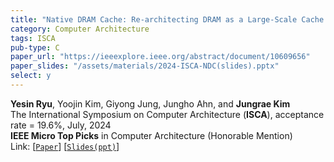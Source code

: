 ```yaml
---
title: "Native DRAM Cache: Re-architecting DRAM as a Large-Scale Cache for Data Centers"
category: Computer Architecture
tags: ISCA
pub-type: C
paper_url: "https://ieeexplore.ieee.org/abstract/document/10609656"
paper_slides: "/assets/materials/2024-ISCA-NDC(slides).pptx"
select: y
---
```


**Yesin Ryu**, Yoojin Kim, Giyong Jung, Jungho Ahn, and **Jungrae Kim**<br>
The International Symposium on Computer Architecture (**ISCA**), acceptance rate = 19.6%, July, 2024 <br>
**IEEE Micro Top Picks** in Computer Architecture (Honorable Mention) <br>
Link: [[```Paper```](https://ieeexplore.ieee.org/abstract/document/10609656)]
    [[```Slides(ppt)```](https://github.com/scalable-arch/scalable-arch.github.io/raw/main/assets/materials/2024-ISCA-NDC(slides).pptx)]

